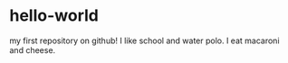 # hello-world
my first repository on github!
I like school and water polo. I eat macaroni and cheese.
